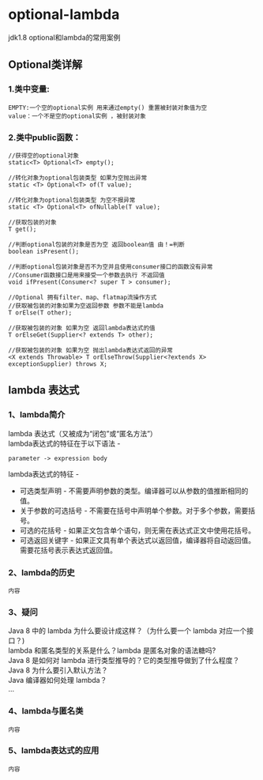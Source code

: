 # optional-lambda
jdk1.8  optional和lambda的常用案例
## Optional类详解
### 1.类中变量:
````
EMPTY:一个空的optional实例 用来通过empty() 重置被封装对象值为空
value：一个不是空的optional实例 ，被封装对象
````

### 2.类中public函数：
````
//获得空的optional对象  
static<T> Optional<T> empty();

//转化对象为optional包装类型 如果为空抛出异常
static <T> Optional<T> of(T value);

//转化对象为optional包装类型 为空不报异常  
static <T> Optional<T> ofNullable(T value);

//获取包装的对象  
T get();

//判断optional包装的对象是否为空 返回boolean值 由！=判断  
boolean isPresent();

//判断optional包装对象是否不为空并且使用consumer接口的函数没有异常  
//Consumer函数接口是用来接受一个参数去执行 不返回值  
void ifPresent(Consumer<? super T > consumer);

//Optional 拥有filter、map、flatmap流操作方式  
//获取被包装的对象如果为空返回参数 参数不能是lambda  
T orElse(T other);

//获取被包装的对象 如果为空 返回lambda表达式的值  
T orElseGet(Supplier<? extends T> other);

//获取被包装的对象 如果为空 抛出lambda表达式返回的异常  
<X extends Throwable> T orElseThrow(Supplier<?extends X> exceptionSupplier) throws X;
````
## lambda 表达式
### 1、lambda简介
lambda 表达式（又被成为“闭包”或“匿名方法”）  
lambda表达式的特征在于以下语法 -   
````
parameter -> expression body
````
lambda表达式的特征 -  
- 可选类型声明 - 不需要声明参数的类型。编译器可以从参数的值推断相同的值。  
- 关于参数的可选括号 - 不需要在括号中声明单个参数。对于多个参数，需要括号。  
- 可选的花括号 - 如果正文包含单个语句，则无需在表达式正文中使用花括号。  
- 可选返回关键字 - 如果正文具有单个表达式以返回值，编译器将自动返回值。需要花括号表示表达式返回值。  
### 2、lambda的历史
````
内容
````
### 3、疑问
Java 8 中的 lambda 为什么要设计成这样？（为什么要一个 lambda 对应一个接口？)  
lambda 和匿名类型的关系是什么？lambda 是匿名对象的语法糖吗?  
Java 8 是如何对 lambda 进行类型推导的？它的类型推导做到了什么程度？  
Java 8 为什么要引入默认方法？  
Java 编译器如何处理 lambda？  
...
### 4、lambda与匿名类
````
内容
````
### 5、lambda表达式的应用
````
内容
````